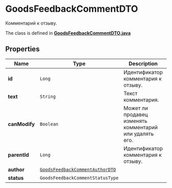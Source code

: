 

# GoodsFeedbackCommentDTO

Комментарий к отзыву.

The class is defined in **[GoodsFeedbackCommentDTO.java](../../src/main/java/org/openapitools/model/GoodsFeedbackCommentDTO.java)**

## Properties

Name | Type | Description | Notes
------------ | ------------- | ------------- | -------------
**id** | `Long` | Идентификатор комментария к отзыву.  | 
**text** | `String` | Текст комментария. | 
**canModify** | `Boolean` | Может ли продавец изменять комментарий или удалять его. |  [optional property]
**parentId** | `Long` | Идентификатор комментария к отзыву.  |  [optional property]
**author** | [`GoodsFeedbackCommentAuthorDTO`](GoodsFeedbackCommentAuthorDTO.md) |  | 
**status** | `GoodsFeedbackCommentStatusType` |  | 








